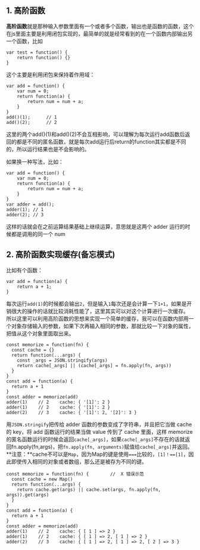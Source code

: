 ## 1. 高阶函数

**高阶函数**就是那种输入参数里面有一个或者多个函数，输出也是函数的函数，这个在js里面主要是利用闭包实现的，最简单的就是经常看到的在一个函数内部输出另一个函数，比如

```
var test = function() {
    return function() {}
}
```

这个主要是利用闭包来保持着作用域：

```
var add = function() {
    var num = 0;
    return function(a) {
        return num = num + a;
    }
}
add()(1);      // 1
add()(2);      // 2
```

这里的两个add()(1)和add()(2)不会互相影响，可以理解为每次运行add函数后返回的都是不同的匿名函数，就是每次add运行后return的function其实都是不同的，所以运行结果也是不会影响的。

如果换一种写法，比如：

```
var add = function() {
    var num = 0;
    return function(a) {
        return num = num + a;
    }
}
var adder = add();
adder(1); // 1
adder(2); // 3
```

这样的话就会在之前运算结果基础上继续运算，意思就是这两个 adder 运行的时候都是调用的同一个 num



## 2. 高阶函数实现缓存(备忘模式)

比如有个函数：

```
var add = function(a) {
    return a + 1;
}
```

每次运行`add(1)`的时候都会输出`2`，但是输入`1`每次还是会计算一下`1+1`，如果是开销很大的操作的话就比较消耗性能了，这里其实可以对这个计算进行一次缓存。
所以这里可以利用高阶函数的思想来实现一个简单的缓存，我可以在函数内部用一个对象存储输入的参数，如果下次再输入相同的参数，那就比较一下对象的属性，把值从这个对象里面取出来。

```
const memorize = function(fn) {
  const cache = {}
  return function(...args) {
    const _args = JSON.stringify(args)
    return cache[_args] || (cache[_args] = fn.apply(fn, args))
  }
}
const add = function(a) {
  return a + 1
}
const adder = memorize(add)
adder(1)    // 2    cache: { '[1]': 2 }
adder(1)    // 2    cache: { '[1]': 2 }
adder(2)    // 3    cache: { '[1]': 2, '[2]': 3 }
```

用`JSON.stringify`把传给 adder 函数的参数变成了字符串，并且把它当做 cache 的 key，将 add 函数运行的结果当做 value 传到了 cache 里面，这样 memorize 的匿名函数运行的时候会返回`cache[_args]`，如果`cache[_args]`不存在的话就返回fn.apply(fn,args)，把`fn.apply(fn, arguments)`赋值给`cache[_args]`并返回。
**注意：**cache不可以是`Map`，因为Map的键是使用`===`比较的，`[1]！==[1]`，因此即使传入相同的对象或者数组，那么还是被存为不同的键。

```
const memorize = function(fn) {        //  X 错误示范
  const cache = new Map()
  return function(...args) {
    return cache.get(args) || cache.set(args, fn.apply(fn, args)).get(args)
  }
}
const add = function(a) {
  return a + 1
}
const adder = memorize(add)
adder(1)    // 2    cache: { [ 1 ] => 2 }
adder(1)    // 2    cache: { [ 1 ] => 2, [ 1 ] => 2 }
adder(2)    // 3    cache: { [ 1 ] => 2, [ 1 ] => 2, [ 2 ] => 3 }
```

